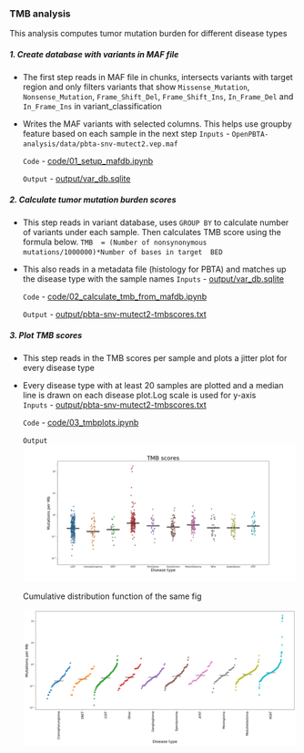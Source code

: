 ### TMB analysis 

This analysis computes tumor mutation burden for different disease types 

##### 1. Create database with variants in MAF file
- The first step reads in MAF file in chunks, intersects variants with target region and only filters variants that show `Missense_Mutation`, `Nonsense_Mutation`, `Frame_Shift_Del`, `Frame_Shift_Ins`, `In_Frame_Del` and `In_Frame_Ins` in variant_classification
- Writes the  MAF variants with selected columns. This helps use groupby feature based on each sample in the next step 
   `Inputs` - `OpenPBTA-analysis/data/pbta-snv-mutect2.vep.maf`

   `Code` - [code/01_setup_mafdb.ipynb](https://github.com/d3b-center/d3b-bix-analysis-toolkit/blob/TMBanalysis/analyses/TMBanalysis/code/01_setup_mafdb.ipynb)

   `Output` - [output/var_db.sqlite](https://github.com/d3b-center/d3b-bix-analysis-toolkit/tree/TMBanalysis/analyses/TMBanalysis/output)


##### 2. Calculate tumor mutation burden scores 
- This step reads in variant database, uses `GROUP BY` to calculate  number of variants under each sample. Then calculates TMB score using the formula below. 
      `TMB  = (Number of nonsynonymous  mutations/1000000)*Number of bases in target  BED`         
- This also reads in a metadata file (histology for PBTA) and matches up the disease type with the sample names 
   `Inputs` - [output/var_db.sqlite](https://github.com/d3b-center/d3b-bix-analysis-toolkit/tree/TMBanalysis/analyses/TMBanalysis/output)

   `Code` - [code/02_calculate_tmb_from_mafdb.ipynb](https://github.com/d3b-center/d3b-bix-analysis-toolkit/blob/TMBanalysis/analyses/TMBanalysis/code/02_calculate_tmb_from_mafdb.ipynb)

   `Output` - [output/pbta-snv-mutect2-tmbscores.txt](https://github.com/d3b-center/d3b-bix-analysis-toolkit/blob/TMBanalysis/analyses/TMBanalysis/output/pbta-snv-mutect2-tmbscores.txt)  

##### 3. Plot TMB scores 
- This step reads in the TMB scores per sample and plots a jitter plot for every  disease type
- Every disease type with at least 20 samples are plotted and a median line is drawn on each disease plot.Log scale is used for y-axis    
   `Inputs` - [output/pbta-snv-mutect2-tmbscores.txt](https://github.com/d3b-center/d3b-bix-analysis-toolkit/blob/TMBanalysis/analyses/TMBanalysis/output/pbta-snv-mutect2-tmbscores.txt)

   `Code` - [code/03_tmbplots.ipynb](https://github.com/d3b-center/d3b-bix-analysis-toolkit/blob/TMBanalysis/analyses/TMBanalysis/code/03_tmbplots.ipynb)

   `Output` 
   ![](output/pbta-snv-mutect2.TMB.png)

   Cumulative  distribution function of the same fig

   ![](output/pbta-snv-mutect2.CFD.TMB.png)



